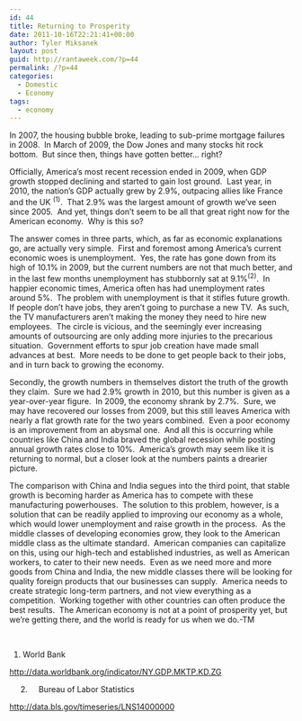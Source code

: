 ```yaml
---
id: 44
title: Returning to Prosperity
date: 2011-10-16T22:21:41+00:00
author: Tyler Miksanek
layout: post
guid: http://rantaweek.com/?p=44
permalink: /?p=44
categories:
  - Domestic
  - Economy
tags:
  - economy
---
```

In 2007, the housing bubble broke, leading to sub-prime mortgage failures in 2008.  In March of 2009, the Dow Jones and many stocks hit rock bottom.  But since then, things have gotten better… right?

Officially, America’s most recent recession ended in 2009, when GDP growth stopped declining and started to gain lost ground.  Last year, in 2010, the nation’s GDP actually grew by 2.9%, outpacing allies like France and the UK <sup>(1)</sup>.  That 2.9% was the largest amount of growth we’ve seen since 2005.  And yet, things don’t seem to be all that great right now for the American economy.  Why is this so?

The answer comes in three parts, which, as far as economic explanations go, are actually very simple.  First and foremost among America’s current economic woes is unemployment.  Yes, the rate has gone down from its high of 10.1% in 2009, but the current numbers are not that much better, and in the last few months unemployment has stubbornly sat at 9.1%<sup>(2)</sup>.  In happier economic times, America often has had unemployment rates around 5%.  The problem with unemployment is that it stifles future growth.  If people don’t have jobs, they aren’t going to purchase a new TV.  As such, the TV manufacturers aren’t making the money they need to hire new employees.  The circle is vicious, and the seemingly ever increasing amounts of outsourcing are only adding more injuries to the precarious situation.  Government efforts to spur job creation have made small advances at best.  More needs to be done to get people back to their jobs, and in turn back to growing the economy.

Secondly, the growth numbers in themselves distort the truth of the growth they claim.  Sure we had 2.9% growth in 2010, but this number is given as a year-over-year figure.  In 2009, the economy shrank by 2.7%.  Sure, we may have recovered our losses from 2009, but this still leaves America with nearly a flat growth rate for the two years combined.  Even a poor economy is an improvement from an abysmal one.  And all this is occurring while countries like China and India braved the global recession while posting annual growth rates close to 10%.  America’s growth may seem like it is returning to normal, but a closer look at the numbers paints a drearier picture.

The comparison with China and India segues into the third point, that stable growth is becoming harder as America has to compete with these manufacturing powerhouses.  The solution to this problem, however, is a solution that can be readily applied to improving our economy as a whole, which would lower unemployment and raise growth in the process.  As the middle classes of developing economies grow, they look to the American middle class as the ultimate standard.  American companies can capitalize on this, using our high-tech and established industries, as well as American workers, to cater to their new needs.  Even as we need more and more goods from China and India, the new middle classes there will be looking for quality foreign products that our businesses can supply.  America needs to create strategic long-term partners, and not view everything as a competition.  Working together with other countries can often produce the best results.  The American economy is not at a point of prosperity yet, but we’re getting there, and the world is ready for us when we do.-TM

&nbsp;

  1. World Bank

http://data.worldbank.org/indicator/NY.GDP.MKTP.KD.ZG

     2.     Bureau of Labor Statistics

http://data.bls.gov/timeseries/LNS14000000